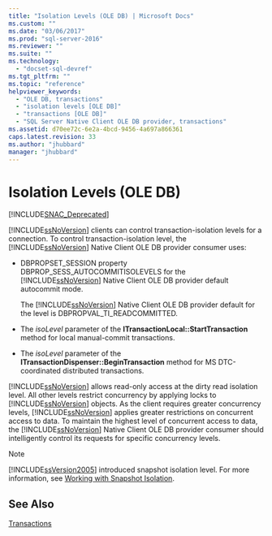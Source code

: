 ```yaml
---
title: "Isolation Levels (OLE DB) | Microsoft Docs"
ms.custom: ""
ms.date: "03/06/2017"
ms.prod: "sql-server-2016"
ms.reviewer: ""
ms.suite: ""
ms.technology: 
  - "docset-sql-devref"
ms.tgt_pltfrm: ""
ms.topic: "reference"
helpviewer_keywords: 
  - "OLE DB, transactions"
  - "isolation levels [OLE DB]"
  - "transactions [OLE DB]"
  - "SQL Server Native Client OLE DB provider, transactions"
ms.assetid: d70ee72c-6e2a-4bcd-9456-4a697a866361
caps.latest.revision: 33
ms.author: "jhubbard"
manager: "jhubbard"
---
```

# Isolation Levels (OLE DB)
[!INCLUDE[SNAC_Deprecated](../../relational-databases/extended-stored-procedures-reference/includes/snac-deprecated.md)]

  [!INCLUDE[ssNoVersion](../../advanced-analytics/r-services/includes/ssnoversion-md.md)] clients can control transaction-isolation levels for a connection. To control transaction-isolation level, the [!INCLUDE[ssNoVersion](../../advanced-analytics/r-services/includes/ssnoversion-md.md)] Native Client OLE DB provider consumer uses:  
  
-   DBPROPSET_SESSION property DBPROP_SESS_AUTOCOMMITISOLEVELS for the [!INCLUDE[ssNoVersion](../../advanced-analytics/r-services/includes/ssnoversion-md.md)] Native Client OLE DB provider default autocommit mode.  
  
     The [!INCLUDE[ssNoVersion](../../advanced-analytics/r-services/includes/ssnoversion-md.md)] Native Client OLE DB provider default for the level is DBPROPVAL_TI_READCOMMITTED.  
  
-   The *isoLevel* parameter of the **ITransactionLocal::StartTransaction** method for local manual-commit transactions.  
  
-   The *isoLevel* parameter of the **ITransactionDispenser::BeginTransaction** method for MS DTC-coordinated distributed transactions.  
  
 [!INCLUDE[ssNoVersion](../../advanced-analytics/r-services/includes/ssnoversion-md.md)] allows read-only access at the dirty read isolation level. All other levels restrict concurrency by applying locks to [!INCLUDE[ssNoVersion](../../advanced-analytics/r-services/includes/ssnoversion-md.md)] objects. As the client requires greater concurrency levels, [!INCLUDE[ssNoVersion](../../advanced-analytics/r-services/includes/ssnoversion-md.md)] applies greater restrictions on concurrent access to data. To maintain the highest level of concurrent access to data, the [!INCLUDE[ssNoVersion](../../advanced-analytics/r-services/includes/ssnoversion-md.md)] Native Client OLE DB provider consumer should intelligently control its requests for specific concurrency levels.  
  
> [!NOTE]  
>  [!INCLUDE[ssVersion2005](../../analysis-services/data-mining/includes/ssversion2005-md.md)] introduced snapshot isolation level. For more information, see [Working with Snapshot Isolation](../../relational-databases/native-client/features/working-with-snapshot-isolation.md).  
  
## See Also  
 [Transactions](../../relational-databases/native-client-ole-db-transactions/transactions.md)  
  
  